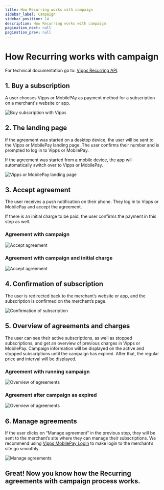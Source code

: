 ```yaml
---
title: How Recurring works with campaign
sidebar_label: Campaign
sidebar_position: 14
description: How Recurring works with campaign
pagination_next: null
pagination_prev: null
---
```


# How Recurring works with campaign

For technical documentation go to:
[Vipps Recurring API](https://developer.vippsmobilepay.com/docs/APIs/recurring-api).

## 1. Buy a subscription 

A user chooses Vipps or MobilePAy as payment method for a subscription on a merchant's website or app.

![Buy subscription with Vipps](../images/vipps-recurring-api-howitworks/vipps-recurring-step1.svg)

## 2. The landing page

If the agreement was started on a desktop device, the user will be sent to the Vipps or MobilePay landing page.
The user confirms their number and is prompted to log in to Vipps or MobilePay.

If the agreement was started from a mobile device, the app will automatically switch over to Vipps or MobilePay.

![Vipps or MobilePay landing page](../images/vipps-recurring-api-howitworks/vipps-recurring-step2.png)

## 3. Accept agreement  

The user receives a push notification on their phone. They log in to Vipps or MobilePay and accept the agreement.

If there is an initial charge to be paid, the user confirms the payment in this step as well.

### Agreement with campaign

![Accept agreement](../images/vipps-recurring-api-howitworks-campaigns/agreement-campaign-flow.png)

### Agreement with campaign and initial charge

![Accept agreement](../images/vipps-recurring-api-howitworks-campaigns/agreement-campaign-initial-charge-flow.png)

## 4. Confirmation of subscription

The user is redirected back to the merchant’s website or app, and the subscription is confirmed on the merchant’s page.

![Confirmation of subscription](../images/vipps-recurring-api-howitworks/vipps-recurring-step4.svg)

## 5. Overview of agreements and charges

The user can see their active subscriptions, as well as stopped subscriptions, and get an overview of previous charges in Vipps or MobilePay.
Campaign information will be displayed on the active and stopped subscriptions until the campaign has expired. After that, the regular price and interval will be displayed.

### Agreement with running campaign

![Overview of agreements](../images/vipps-recurring-api-howitworks-campaigns/manage-agreement-with-campaign.png)

### Agreement after campaign as expired

![Overview of agreements](../images/vipps-recurring-api-howitworks-campaigns/manage-agreement-with-campaign-expired.png)

## 6. Manage agreements

If the user clicks on “Manage agreement” in the previous step, they will be sent to the merchant’s site where they can manage their subscriptions. We recommend using [Vipps MobilePay Login](https://developer.vippsmobilepay.com/docs/APIs/login-api) to make login to the merchant’s site go smoothly.

![Manage agreements](../images/vipps-recurring-api-howitworks/vipps-recurring-step6.svg)

## Great! Now you know how the Recurring agreements with campaign process works.
